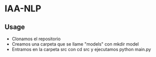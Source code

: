 # IAA-NLP

## Usage

- Clonamos el repositorio
- Creamos una carpeta que se llame "models" con mkdir model
- Entramos en la carpeta src con cd src y ejecutamos python main.py
